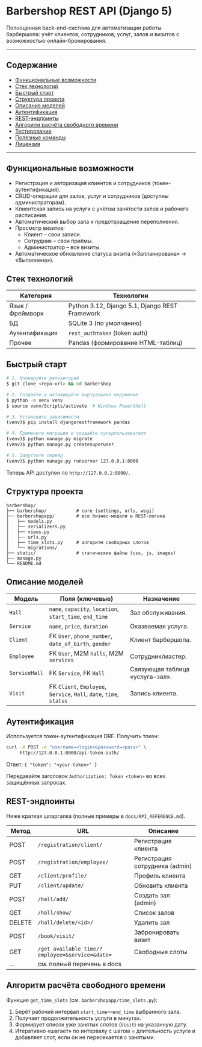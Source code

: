 # Barbershop REST API (Django 5)

Полноценная back-end-система для автоматизации работы барбершопа: учёт клиентов, сотрудников, услуг, залов и визитов с возможностью онлайн-бронирования.

---

## Содержание
* [Функциональные возможности](#функциональные-возможности)
* [Стек технологий](#стек-технологий)
* [Быстрый старт](#быстрый-старт)
* [Структура проекта](#структура-проекта)
* [Описание моделей](#описание-моделей)
* [Аутентификация](#аутентификация)
* [REST-эндпоинты](#rest-эндпоинты)
* [Алгоритм расчёта свободного времени](#алгоритм-расчёта-свободного-времени)
* [Тестирование](#тестирование)
* [Полезные команды](#полезные-команды)
* [Лицензия](#лицензия)

---

## Функциональные возможности
* Регистрация и авторизация клиентов и сотрудников (токен-аутентификация).
* CRUD-операции для залов, услуг и сотрудников (доступны администраторам).
* Клиентская запись на услуги с учётом занятости залов и рабочего расписания.
* Автоматический выбор зала и предотвращение переполнения.
* Просмотр визитов:
  * Клиент – свои записи.
  * Сотрудник – свои приёмы.
  * Администратор – все визиты.
* Автоматическое обновление статуса визита («Запланирована» → «Выполнена»).

## Стек технологий
| Категория             | Технологии                                   |
|-----------------------|----------------------------------------------|
| Язык / Фреймворк      | Python 3.12, Django 5.1, Django REST Framework |
| БД                    | SQLite 3 (по умолчанию)                      |
| Аутентификация        | `rest_authtoken` (token auth)                |
| Прочее                | Pandas (формирование HTML-таблиц)            |

## Быстрый старт
```bash
# 1. Клонируйте репозиторий
$ git clone <repo-url> && cd barbershop

# 2. Создайте и активируйте виртуальное окружение
$ python -m venv venv
$ source venv/Scripts/activate  # Windows PowerShell

# 3. Установите зависимости
(venv)$ pip install djangorestframework pandas

# 4. Примените миграции и создайте суперпользователя
(venv)$ python manage.py migrate
(venv)$ python manage.py createsuperuser

# 5. Запустите сервер
(venv)$ python manage.py runserver 127.0.0.1:8000
```
Теперь API доступен по `http://127.0.0.1:8000/`.

## Структура проекта
```
barbershop/
├── barbershop/           # core (settings, urls, wsgi)
├── barbershopapp/        # все бизнес-модели и REST-логика
│   ├── models.py
│   ├── serializers.py
│   ├── views.py
│   ├── urls.py
│   ├── time_slots.py     # алгоритм свободных слотов
│   └── migrations/
├── static/               # статические файлы (css, js, images)
├── manage.py
└── README.md             
```

## Описание моделей
| Модель       | Поля (ключевые) | Назначение |
|--------------|-----------------|------------|
| `Hall`       | `name`, `capacity`, `location`, `start_time`, `end_time` | Зал обслуживания.
| `Service`    | `name`, `price`, `duration` | Оказваемая услуга.
| `Client`     | FK `User`, `phone_number`, `date_of_birth`, `gender` | Клиент барбершопа.
| `Employee`   | FK `User`, M2M `halls`, M2M `services` | Сотрудник/мастер.
| `ServiceHall`| FK `Service`, FK `Hall` | Связующая таблица «услуга-зал».
| `Visit`      | FK `Client`, `Employee`, `Service`, `Hall`, `date`, `time`, `status` | Запись клиента.



## Аутентификация
Используется токен-аутентификация DRF. Получить токен:
```bash
curl -X POST -d "username=<login>&password=<pass>" \
     http://127.0.0.1:8000/api-token-auth/
```
Ответ: `{ "token": "<your-token>" }`

Передавайте заголовок `Authorization: Token <token>` во всех защищённых запросах.

## REST-эндпоинты
Ниже краткая шпаргалка (полные примеры в `docs/API_REFERENCE.md`).

| Метод | URL | Описание |
|-------|-----|----------|
| POST | `/registration/client/` | Регистрация клиента |
| POST | `/registration/employee/` | Регистрация сотрудника (admin) |
| GET  | `/client/profile/` | Профиль клиента |
| PUT  | `/client/update/` | Обновить клиента |
| POST | `/hall/add/` | Создать зал (admin) |
| GET  | `/hall/show/` | Список залов |
| DELETE | `/hall/delete/<id>/` | Удалить зал |
| POST | `/book/visit/` | Забронировать визит |
| GET  | `/get_available_time/?employee=&service=&date=` | Свободные слоты |
| ...  | см. полный перечень в docs |

## Алгоритм расчёта свободного времени
Функция `get_time_slots` (см. `barbershopapp/time_slots.py`):
1. Берёт рабочий интервал `start_time`—`end_time` выбранного зала.
2. Получает продолжительность услуги в минутах.
3. Формирует список уже занятых слотов (`Visit`) на указанную дату.
4. Итеративно «шагает» по интервалу с шагом = длительность услуги и добавляет слот, если он не пересекается с занятыми.



